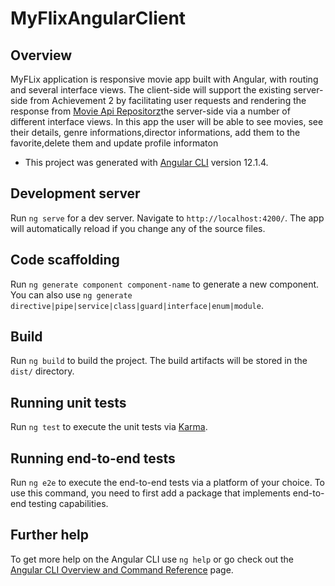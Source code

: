 # MyFlixAngularClient

## Overview
MyFLix application is responsive movie app built with Angular, with routing and several interface views. The client-side will support the existing
server-side from Achievement 2 by facilitating user requests and rendering the response from [Movie Api Repositorz](https://github.com/Begli0102/movie_api)the server-side via a number of different interface views. In this app the user will be able to see movies, see their details, genre informations,director informations, add them to the favorite,delete them and update profile informaton

- This project was generated with [Angular CLI](https://github.com/angular/angular-cli) version 12.1.4.

## Development server

Run `ng serve` for a dev server. Navigate to `http://localhost:4200/`. The app will automatically reload if you change any of the source files.

## Code scaffolding

Run `ng generate component component-name` to generate a new component. You can also use `ng generate directive|pipe|service|class|guard|interface|enum|module`.

## Build

Run `ng build` to build the project. The build artifacts will be stored in the `dist/` directory.

## Running unit tests

Run `ng test` to execute the unit tests via [Karma](https://karma-runner.github.io).

## Running end-to-end tests

Run `ng e2e` to execute the end-to-end tests via a platform of your choice. To use this command, you need to first add a package that implements end-to-end testing capabilities.

## Further help

To get more help on the Angular CLI use `ng help` or go check out the [Angular CLI Overview and Command Reference](https://angular.io/cli) page.
